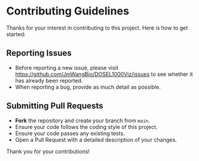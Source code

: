 # Contributing Guidelines

Thanks for your interest in contributing to this project. Here is how to get started:

## Reporting Issues

- Before reporting a new issue, please visit https://github.com/JmWangBio/DOSEL1000Viz/issues to see whether it has already been reported.
- When reporting a bug, provide as much detail as possible.

## Submitting Pull Requests

- **Fork** the repository and create your branch from `main`.
- Ensure your code follows the coding style of this project.
- Ensure your code passes any existing tests.
- Open a Pull Request with a detailed description of your changes.

Thank you for your contributions!
